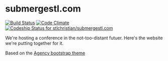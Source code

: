 submergestl.com
===============
[![Build Status](https://travis-ci.org/stlchristian/submergestl.com.svg)](https://travis-ci.org/stlchristian/submergestl.com)
[![Code Climate](https://codeclimate.com/github/stlchristian/submergestl.com/badges/gpa.svg)](https://codeclimate.com/github/stlchristian/submergestl.com)
[![Codeship Status for stlchristian/submergestl.com](https://codeship.com/projects/e30c2d10-8885-0132-9cae-02ce2f7c7d8a/status?branch=gh-pages)](https://codeship.com/projects/59467)

We're hosting a conference in the not-too-distant futuer. Here's the
website we're putting together for it.

Based on the [Agency bootstrap theme ](http://startbootstrap.com/templates/agency/)
